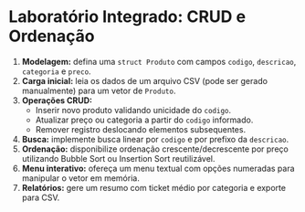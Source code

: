 # Laboratório Integrado: CRUD e Ordenação

1. **Modelagem:** defina uma `struct Produto` com campos `codigo`, `descricao`, `categoria` e `preco`.
2. **Carga inicial:** leia os dados de um arquivo CSV (pode ser gerado manualmente) para um vetor de `Produto`.
3. **Operações CRUD:**
   - Inserir novo produto validando unicidade do `codigo`.
   - Atualizar preço ou categoria a partir do `codigo` informado.
   - Remover registro deslocando elementos subsequentes.
4. **Busca:** implemente busca linear por `codigo` e por prefixo da `descricao`.
5. **Ordenação:** disponibilize ordenação crescente/decrescente por preço utilizando Bubble Sort ou Insertion Sort reutilizável.
6. **Menu interativo:** ofereça um menu textual com opções numeradas para manipular o vetor em memória.
7. **Relatórios:** gere um resumo com ticket médio por categoria e exporte para CSV.
